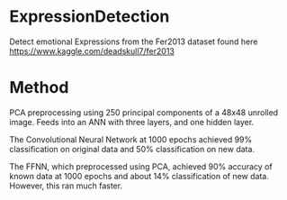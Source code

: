 # ExpressionDetection
Detect emotional Expressions from the Fer2013 dataset found here https://www.kaggle.com/deadskull7/fer2013

# Method

PCA preprocessing using 250 principal components of a 48x48 unrolled image.
Feeds into an ANN with three layers, and one hidden layer.


The Convolutional Neural Network at 1000 epochs achieved 99% classification on original data and 50% classification on new data.


The FFNN, which preprocessed using PCA, achieved 90% accuracy of known data at 1000 epochs and about 14% classification of new data. However, this ran much faster.